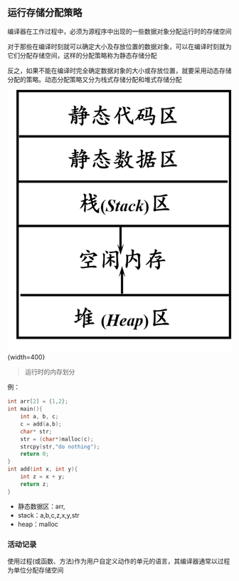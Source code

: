 ## 运行存储分配策略

编译器在工作过程中，必须为源程序中出现的一些数据对象分配运行时的存储空间

对于那些在编译时刻就可以确定大小及存放位置的数据对象，可以在编译时刻就为它们分配存储空间，这样的分配策略称为静态存储分配

反之，如果不能在编译时完全确定数据对象的大小或存放位置，就要采用动态存储分配的策略。动态分配策略又分为栈式存储分配和堆式存储分配

![alt text](image-11.png){width=400}

> 运行时的内存划分

例：

```c
int arr[2] = {1,2};
int main(){
    int a, b, c;
    c = add(a,b);
    char* str;
    str = (char*)malloc(c);
    strcpy(str,"do nothing");
    return 0;
}
int add(int x, int y){
    int z = x + y;
    return z;
}

```

- 静态数据区：arr,
- stack：a,b,c,z,x,y,str
- heap：malloc

### 活动记录

使用过程(或函数、方法)作为用户自定义动作的单元的语言，其编译器通常以过程为单位分配存储空间